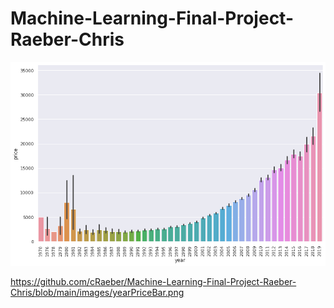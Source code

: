 # Machine-Learning-Final-Project-Raeber-Chris

![My Image](/images/yearPriceBar.png)


https://github.com/cRaeber/Machine-Learning-Final-Project-Raeber-Chris/blob/main/images/yearPriceBar.png
